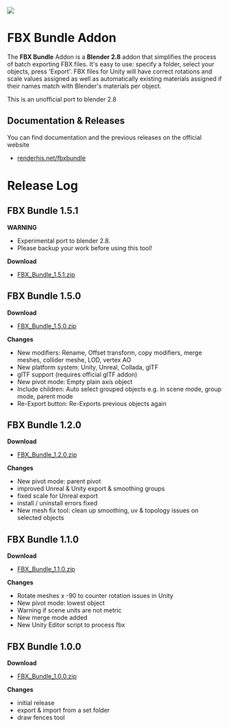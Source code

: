 

![](https://farm2.staticflickr.com/1775/43061827304_ef4d3f99be_o.png)

# FBX Bundle Addon #

The **FBX Bundle** Addon is a **Blender 2.8** addon that simplifies the process of batch exporting FBX files. It's easy to use: specify a folder, select your objects, press 'Export'. FBX files for Unity will have correct rotations and scale values assigned as well as automatically existing materials assigned if their names match with Blender's materials per object.

This is an unofficial port to blender 2.8

## Documentation & Releases ##
You can find documentation and the previous releases on the official website

* [renderhjs.net/fbxbundle](http://renderhjs.net/fbxbundle)


# Release Log #

## FBX Bundle 1.5.1 ##

**WARNING**

* Experimental port to blender 2.8.
* Please backup your work before using this tool!

**Download**

* [FBX_Bundle_1.5.1.zip](https://github.com/TiliSleepStealer/blender-addon-fbx-bundle/releases/download/release_1.5.1/FBX_Bundle_1.5.1.zip)

## FBX Bundle 1.5.0 ##

**Download**

* [FBX_Bundle_1.5.0.zip](http://renderhjs.net/fbxbundle/download/FBX_Bundle_1.5.0.zip)

**Changes**

* New modifiers: Rename, Offset transform, copy modifiers, merge meshes, collider meshe, LOD, vertex AO
* New platform system: Unity, Unreal, Collada, glTF
* glTF support (requires official glTF addon)
* New pivot mode: Empty plain axis object
* Include children: Auto select grouped objects e.g. in scene mode, group mode, parent mode
* Re-Export button: Re-Exports previous objects again

## FBX Bundle 1.2.0 ##

**Download**

* [FBX_Bundle_1.2.0.zip](http://renderhjs.net/fbxbundle/download/FBX_Bundle_1.2.0.zip)

**Changes**

* New pivot mode: parent pivot
* improved Unreal & Unity export & smoothing groups
* fixed scale for Unreal export
* install / uninstall errors fixed
* New mesh fix tool: clean up smoothing, uv & topology issues on selected objects

## FBX Bundle 1.1.0 ##

**Download**

* [FBX_Bundle_1.1.0.zip](http://renderhjs.net/fbxbundle/download/FBX_Bundle_1.1.0.zip)

**Changes**

* Rotate meshes x -90 to counter rotation issues in Unity
* New pivot mode: lowest object
* Warning if scene units are not metric
* New merge mode added
* New Unity Editor script to process fbx 

## FBX Bundle 1.0.0 ##

**Download**

* [FBX_Bundle_1.0.0.zip](http://renderhjs.net/fbxbundle/download/FBX_Bundle_1.0.0.zip)

**Changes**

* initial release
* export & import from a set folder
* draw fences tool
